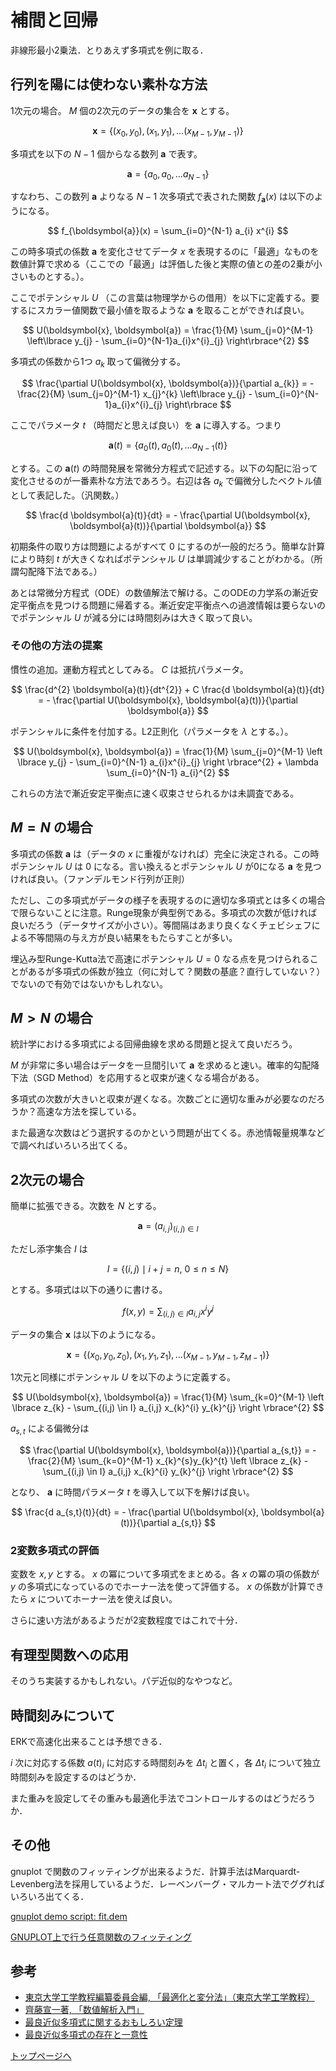 <script type="text/x-mathjax-config">MathJax.Hub.Config({tex2jax:{inlineMath:[['\$','\$'],['\\(','\\)']],processEscapes:true},CommonHTML: {matchFontHeight:false}});</script>
<script type="text/javascript" async src="https://cdnjs.cloudflare.com/ajax/libs/mathjax/2.7.1/MathJax.js?config=TeX-MML-AM_CHTML"></script>

# 補間と回帰

非線形最小2乗法．とりあえず多項式を例に取る．

## 行列を陽には使わない素朴な方法

1次元の場合。 $M$ 個の2次元のデータの集合を $\boldsymbol{x}$ とする。

$$
\boldsymbol{x} = \left\lbrace(x_{0}, y_{0}), (x_{1}, y_{1}), \dots (x_{M-1}, y_{M-1}) \right\rbrace
$$

多項式を以下の $N-1$ 個からなる数列 $\boldsymbol{a}$ で表す。

$$
\boldsymbol{a} = \left\lbrace a_{0}, a_{0}, \dots a_{N-1} \right\rbrace
$$

すなわち、この数列 $\boldsymbol{a}$ よりなる $N-1$ 次多項式で表された関数 $f_{\boldsymbol{a}}(x)$ は以下のようになる。

$$
f_{\boldsymbol{a}}(x) = \sum_{i=0}^{N-1} a_{i} x^{i}
$$

この時多項式の係数 $\boldsymbol{a}$ を変化させてデータ $x$ を表現するのに「最適」なものを数値計算で求める（ここでの「最適」は評価した後と実際の値との差の2乗が小さいものとする。）。

ここでポテンシャル $U$ （この言葉は物理学からの借用）を以下に定義する。要するにスカラー値関数で最小値を取るような $\boldsymbol{a}$ を取ることができれば良い。

$$
U(\boldsymbol{x}, \boldsymbol{a}) = \frac{1}{M} \sum_{j=0}^{M-1} \left\lbrace y_{j} - \sum_{i=0}^{N-1}a_{i}x^{i}_{j} \right\rbrace^{2}
$$

多項式の係数から1つ $a_{k}$ 取って偏微分する。

$$
\frac{\partial U(\boldsymbol{x}, \boldsymbol{a})}{\partial a_{k}} = - \frac{2}{M} \sum_{j=0}^{M-1} x_{j}^{k} \left\lbrace y_{j} - \sum_{i=0}^{N-1}a_{i}x^{i}_{j} \right\rbrace
$$

ここでパラメータ $t$ （時間だと思えば良い）を $\boldsymbol{a}$ に導入する。つまり

$$
\boldsymbol{a}(t) = \left\lbrace a_{0}(t), a_{0}(t), \dots a_{N-1}(t) \right\rbrace
$$

とする。この $\boldsymbol{a}(t)$ の時間発展を常微分方程式で記述する。以下の勾配に沿って変化させるのが一番素朴な方法であろう。右辺は各 $a_{k}$ で偏微分したベクトル値として表記した。（汎関数。）

$$
\frac{d \boldsymbol{a}(t)}{dt} = - \frac{\partial U(\boldsymbol{x}, \boldsymbol{a}(t))}{\partial \boldsymbol{a}}
$$

初期条件の取り方は問題によるがすべて $0$ にするのが一般的だろう。簡単な計算により時刻 $t$ が大きくなればポテンシャル $U$ は単調減少することがわかる。（所謂勾配降下法である。）

あとは常微分方程式（ODE）の数値解法で解ける。このODEの力学系の漸近安定平衡点を見つける問題に帰着する。漸近安定平衡点への過渡情報は要らないのでポテンシャル $U$ が減る分には時間刻みは大きく取って良い。

### その他の方法の提案

慣性の追加。運動方程式としてみる。 $C$ は抵抗パラメータ。

$$
\frac{d^{2} \boldsymbol{a}(t)}{dt^{2}} + C \frac{d \boldsymbol{a}(t)}{dt} = - \frac{\partial U(\boldsymbol{x}, \boldsymbol{a}(t))}{\partial \boldsymbol{a}}
$$

ポテンシャルに条件を付加する。L2正則化（パラメータを $\lambda$ とする。）。

$$
U(\boldsymbol{x}, \boldsymbol{a}) = \frac{1}{M} \sum_{j=0}^{M-1} \left \lbrace y_{j} - \sum_{i=0}^{N-1} a_{i}x^{i}_{j} \right \rbrace^{2} + \lambda \sum_{i=0}^{N-1} a_{i}^{2}
$$

これらの方法で漸近安定平衡点に速く収束させられるかは未調査である。

## $M=N$ の場合

多項式の係数 $\boldsymbol{a}$ は（データの $x$ に重複がなければ）完全に決定される。この時ポテンシャル $U$ は $0$ になる。言い換えるとポテンシャル $U$ が0になる $\boldsymbol{a}$ を見つければ良い。（ファンデルモンド行列が正則）

ただし、この多項式がデータの様子を表現するのに適切な多項式とは多くの場合で限らないことに注意。Runge現象が典型例である。多項式の次数が低ければ良いだろう（データサイズが小さい）。等間隔はあまり良くなくチェビシェフによる不等間隔の与え方が良い結果をもたらすことが多い。

埋込み型Runge-Kutta法で高速にポテンシャル $U = 0$ なる点を見つけられることがあるが多項式の係数が独立（何に対して？関数の基底？直行していない？）でないので有効ではないかもしれない。

## $M>N$ の場合

統計学における多項式による回帰曲線を求める問題と捉えて良いだろう。

 $M$ が非常に多い場合はデータを一旦間引いて $\boldsymbol{a}$ を求めると速い。確率的勾配降下法（SGD Method）を応用すると収束が速くなる場合がある。

多項式の次数が大きいと収束が遅くなる。次数ごとに適切な重みが必要なのだろうか？高速な方法を探している。

また最適な次数はどう選択するのかという問題が出てくる。赤池情報量規準などで調べればいろいろ出てくる。

## 2次元の場合

簡単に拡張できる。次数を $N$ とする。

$$
\boldsymbol{a} = (a_{i,j})_{(i,j) \in I}
$$

ただし添字集合 $I$ は

$$
I = \lbrace (i, j) \mid i+j=n,\ 0 \le n \le N \rbrace
$$

とする。多項式は以下の通りに書ける。

$$
f(x,y) = \sum_{(i,j) \in I} a_{i,j} x^{i} y^{j}
$$

データの集合 $\boldsymbol{x}$ は以下のようになる。

$$
\boldsymbol{x} = \left\lbrace(x_{0}, y_{0}, z_{0}), (x_{1}, y_{1}, z_{1}), \dots (x_{M-1}, y_{M-1}, z_{M-1}) \right\rbrace
$$

1次元と同様にポテンシャル $U$ を以下のように定義する。

$$
U(\boldsymbol{x}, \boldsymbol{a}) = \frac{1}{M} \sum_{k=0}^{M-1} \left \lbrace z_{k} - \sum_{(i,j) \in I} a_{i,j} x_{k}^{i} y_{k}^{j} \right \rbrace^{2}
$$

$a_{s,t}$ による偏微分は

$$
\frac{\partial U(\boldsymbol{x}, \boldsymbol{a})}{\partial a_{s,t}} = - \frac{2}{M} \sum_{k=0}^{M-1} x_{k}^{s}y_{k}^{t} \left \lbrace z_{k} - \sum_{(i,j) \in I} a_{i,j} x_{k}^{i} y_{k}^{j} \right \rbrace^{2}
$$

となり、 $\boldsymbol{a}$ に時間パラメータ $t$ を導入して以下を解けば良い。

$$
\frac{d a_{s,t}(t)}{dt} = - \frac{\partial U(\boldsymbol{x}, \boldsymbol{a}(t))}{\partial a_{s,t}}
$$

### 2変数多項式の評価

変数を $x, y$ とする。 $x$ の冪について多項式をまとめる。各 $x$ の冪の項の係数が $y$ の多項式になっているのでホーナー法を使って評価する。
$x$ の係数が計算できたら $x$ についてホーナー法を使えば良い。

さらに速い方法があるようだが2変数程度ではこれで十分．

## 有理型関数への応用

そのうち実装するかもしれない。パデ近似的なやつなど。

## 時間刻みについて

ERKで高速化出来ることは予想できる．

 $i$ 次に対応する係数 $a(t)_{i}$ に対応する時間刻みを $\Delta t_{i}$ と置く，各 $\Delta t_{i}$ について独立時間刻みを設定するのはどうか．

また重みを設定してその重みも最適化手法でコントロールするのはどうだろうか．

## その他

gnuplot で関数のフィッティングが出来るようだ．計算手法はMarquardt-Levenberg法を採用しているようだ．レーベンバーグ・マルカート法でググればいろいろ出てくる．

[gnuplot demo script: fit.dem](https://gnuplot.sourceforge.net/demo_5.0/fit.html)

[GNUPLOT上で行う任意関数のフィッティング](https://slpr.sakura.ne.jp/qp/gnuplot-fitting/)

## 参考

- [	東京大学工学教程編纂委員会編, 「最適化と変分法」（東京大学工学教程）](https://www.maruzen-publishing.co.jp/item/?book_no=294841)
- [齊藤宣一著, 「数値解析入門」](https://www.utp.or.jp/book/b306462.html)
- [最良近似多項式に関するおもしろい定理](https://manabitimes.jp/math/2741)
- [最良近似多項式の存在と一意性](http://www.misojiro.t.u-tokyo.ac.jp/~murota/lect-suchi/bestapprox130805.pdf)

[トップページへ](../index.md)